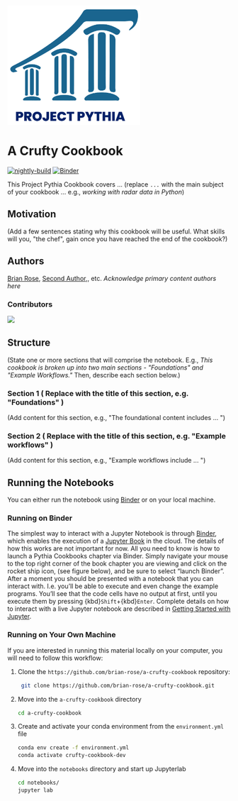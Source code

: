 <img src="thumbnail.png" alt="thumbnail" width="300"/>

# A Crufty Cookbook

[![nightly-build](https://github.com/brian-rose/a-crufty-cookbook/actions/workflows/nightly-build.yaml/badge.svg)](https://github.com/brian-rose/a-crufty-cookbook/actions/workflows/nightly-build.yaml)
[![Binder](https://binder.projectpythia.org/badge_logo.svg)](https://binder.projectpythia.org/v2/gh/brian-rose/a-crufty-cookbook/main?labpath=notebooks)

This Project Pythia Cookbook covers ... (replace `...` with the main subject of your cookbook ... e.g., _working with radar data in Python_)

## Motivation

(Add a few sentences stating why this cookbook will be useful. What skills will you, "the chef", gain once you have reached the end of the cookbook?)

## Authors

[Brian Rose](@brian-rose), [Second Author](@second-author),, etc. _Acknowledge primary content authors here_

### Contributors

<a href="https://github.com/brian-rose/a-crufty-cookbook/graphs/contributors">
  <img src="https://contrib.rocks/image?repo=brian-rose/a-crufty-cookbook" />
</a>

## Structure

(State one or more sections that will comprise the notebook. E.g., _This cookbook is broken up into two main sections - "Foundations" and "Example Workflows."_ Then, describe each section below.)

### Section 1 ( Replace with the title of this section, e.g. "Foundations" )

(Add content for this section, e.g., "The foundational content includes ... ")

### Section 2 ( Replace with the title of this section, e.g. "Example workflows" )

(Add content for this section, e.g., "Example workflows include ... ")

## Running the Notebooks

You can either run the notebook using [Binder](https://binder.projectpythia.org/) or on your local machine.

### Running on Binder

The simplest way to interact with a Jupyter Notebook is through
[Binder](https://binder.projectpythia.org/), which enables the execution of a
[Jupyter Book](https://jupyterbook.org) in the cloud. The details of how this works are not
important for now. All you need to know is how to launch a Pythia
Cookbooks chapter via Binder. Simply navigate your mouse to
the top right corner of the book chapter you are viewing and click
on the rocket ship icon, (see figure below), and be sure to select
“launch Binder”. After a moment you should be presented with a
notebook that you can interact with. I.e. you’ll be able to execute
and even change the example programs. You’ll see that the code cells
have no output at first, until you execute them by pressing
{kbd}`Shift`\+{kbd}`Enter`. Complete details on how to interact with
a live Jupyter notebook are described in [Getting Started with
Jupyter](https://foundations.projectpythia.org/foundations/getting-started-jupyter.html).

### Running on Your Own Machine

If you are interested in running this material locally on your computer, you will need to follow this workflow:


1. Clone the `https://github.com/brian-rose/a-crufty-cookbook` repository:

   ```bash
    git clone https://github.com/brian-rose/a-crufty-cookbook.git
   ```

1. Move into the `a-crufty-cookbook` directory
   ```bash
   cd a-crufty-cookbook
   ```
1. Create and activate your conda environment from the `environment.yml` file
   ```bash
   conda env create -f environment.yml
   conda activate crufty-cookbook-dev
   ```
1. Move into the `notebooks` directory and start up Jupyterlab
   ```bash
   cd notebooks/
   jupyter lab
   ```
